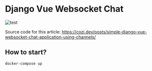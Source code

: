 # Django Vue Websocket Chat
![test](https://github.com/tungquach/django-vue-websocket-chat/workflows/test/badge.svg)

Source code for this article: https://cozi.dev/posts/simple-django-vue-websocket-chat-application-using-channels/

## How to start?

```bash
docker-compose up
```
